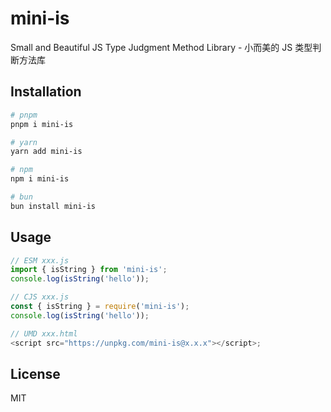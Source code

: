 # mini-is

Small and Beautiful JS Type Judgment Method Library - 小而美的 JS 类型判断方法库

## Installation

```bash
# pnpm
pnpm i mini-is

# yarn
yarn add mini-is

# npm
npm i mini-is

# bun
bun install mini-is
```

## Usage

```js
// ESM xxx.js
import { isString } from 'mini-is';
console.log(isString('hello'));

// CJS xxx.js
const { isString } = require('mini-is');
console.log(isString('hello'));

// UMD xxx.html
<script src="https://unpkg.com/mini-is@x.x.x"></script>;
```

## License

MIT

